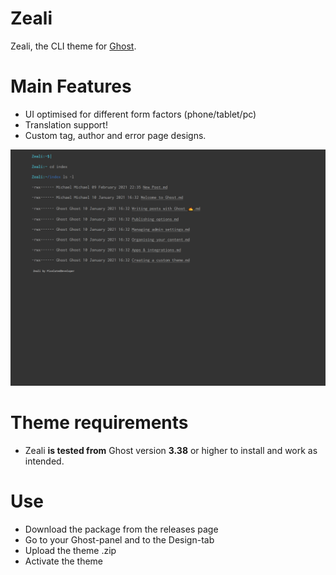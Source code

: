 # Zeali
Zeali, the CLI theme for [Ghost](http://github.com/tryghost/ghost/). 

# Main Features
- UI optimised for different form factors (phone/tablet/pc)
- Translation support!
- Custom tag, author and error page designs.

![zeali - homepage](https://github.com/pixelateddeveloper/zeali/raw/master/assets/screenshot-desktop.png)

# Theme requirements
- Zeali **is tested from** Ghost version **3.38** or higher to install and work as intended. 

# Use
- Download the package from the releases page
- Go to your Ghost-panel and to the Design-tab
- Upload the theme .zip
- Activate the theme